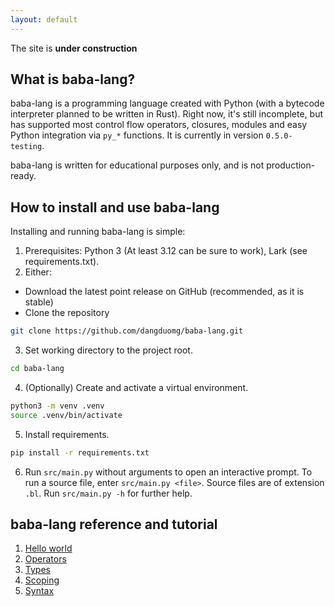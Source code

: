 ```yaml
---
layout: default
---
```



The site is **under construction**


## What is baba-lang?

baba-lang is a programming language created with Python (with a bytecode interpreter planned to be written in Rust). Right now, it's still incomplete, but has supported most control flow operators, closures, modules and easy Python integration via `py_*` functions. It is currently in version `0.5.0-testing`.

baba-lang is written for educational purposes only, and is not production-ready.


## How to install and use baba-lang

Installing and running baba-lang is simple:
1. Prerequisites: Python 3 (At least 3.12 can be sure to work), Lark (see requirements.txt).
2. Either:
* Download the latest point release on GitHub (recommended, as it is stable)
* Clone the repository
```sh
git clone https://github.com/dangduomg/baba-lang.git
```
3. Set working directory to the project root.
```sh
cd baba-lang
```
4. (Optionally) Create and activate a virtual environment.
```sh
python3 -m venv .venv
source .venv/bin/activate
```
5. Install requirements.
```sh
pip install -r requirements.txt
```
6. Run `src/main.py` without arguments to open an interactive prompt. To run a source file, enter `src/main.py <file>`. Source files are of extension `.bl`. Run `src/main.py -h` for further help.


## baba-lang reference and tutorial

1. [Hello world](hello-world.md)
2. [Operators](operators.md)
3. [Types](types.md)
4. [Scoping](scoping.md)
5. [Syntax](syntax.md)